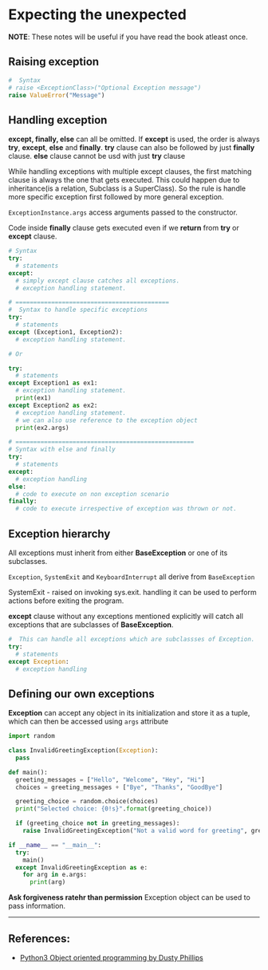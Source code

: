 # Expecting the unexpected

**NOTE**: These notes will be useful if you have read the book atleast once.

## Raising exception
```Python
#  Syntax
# raise <ExceptionClass>("Optional Exception message") 
raise ValueError("Message")
```

## Handling exception
**except, finally, else** can all be omitted. If **except** is used, the order is always **try**, **except**, **else** and **finally**. **try** clause can also be followed by just **finally** clause. **else** clause cannot be usd with just **try** clause

While handling exceptions with multiple except clauses, the first matching clause is always the one that gets executed. This could happen due to inheritance(is a relation, Subclass is a SuperClass). So the rule is handle more specific exception first followed by more general exception.

`ExceptionInstance.args` access arguments passed to the constructor.

Code inside **finally** clause gets executed even if we **return** from **try** or **except** clause.

```Python
# Syntax
try:
  # statements
except:
  # simply except clause catches all exceptions.
  # exception handling statement.

# ===========================================
#  Syntax to handle specific exceptions
try:
  # statements
except (Exception1, Exception2):
  # exception handling statement.

# Or

try:
  # statements
except Exception1 as ex1:
  # exception handling statement.
  print(ex1)
except Exception2 as ex2:
  # exception handling statement.
  # we can also use reference to the exception object
  print(ex2.args)

# ==================================================
# Syntax with else and finally
try:
  # statements
except:
  # exception handling
else:
  # code to execute on non exception scenario
finally:
  # code to execute irrespective of exception was thrown or not.
```

## Exception hierarchy
All exceptions must inherit from either **BaseException** or one of its subclasses.

`Exception`, `SystemExit` and `KeyboardInterrupt` all derive from `BaseException`

SystemExit - raised on invoking sys.exit. handling it can be used to perform actions before exiting the program.

**except** clause without any exceptions mentioned explicitly will catch all exceptions that are subclasses of **BaseException**.
```Python
#  This can handle all exceptions which are subclassses of Exception.
try:
  # statements
except Exception:
  # exception handling
```

## Defining our own exceptions
**Exception** can accept any object in its initialization and store it as a tuple, which can then be accessed using `args` attribute

```Python
import random

class InvalidGreetingException(Exception):
  pass

def main():
  greeting_messages = ["Hello", "Welcome", "Hey", "Hi"]
  choices = greeting_messages + ["Bye", "Thanks", "GoodBye"]

  greeting_choice = random.choice(choices)
  print("Selected choice: {0!s}".format(greeting_choice))

  if (greeting_choice not in greeting_messages):
    raise InvalidGreetingException("Not a valid word for greeting", greeting_choice)

if __name__ == "__main__":
  try:
    main()
  except InvalidGreetingException as e:
    for arg in e.args:
      print(arg)
```

**Ask forgiveness ratehr than permission**
Exception object can be used to pass information.

---

## References:
* [Python3 Object oriented programming by Dusty Phillips](https://www.amazon.in/dp/B005O9OFWQ/ref=dp-kindle-redirect?_encoding=UTF8&btkr=1)
